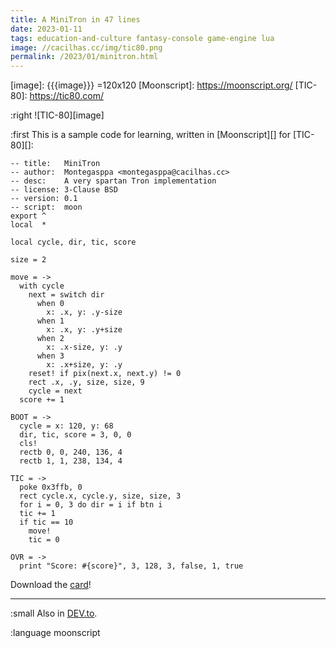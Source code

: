```yaml
---
title: A MiniTron in 47 lines
date: 2023-01-11
tags: education-and-culture fantasy-console game-engine lua
image: //cacilhas.cc/img/tic80.png
permalink: /2023/01/minitron.html
---
```

[card]: {{{misc.url}}}/minitron.tic
[DEV.to]: https://dev.to/cacilhas/a-minitron-in-47-lines-10d6
[image]: {{{image}}} =120x120
[Moonscript]: https://moonscript.org/
[TIC-80]: https://tic80.com/

:right ![TIC-80][image]

:first This is a sample code for learning, written in [Moonscript][] for
[TIC-80][]:

```moonscript
-- title:   MiniTron
-- author:  Montegasppa <montegasppa@cacilhas.cc>
-- desc:    A very spartan Tron implementation
-- license: 3-Clause BSD
-- version: 0.1
-- script:  moon
export ^
local  *

local cycle, dir, tic, score

size = 2

move = ->
  with cycle
    next = switch dir
      when 0
        x: .x, y: .y-size
      when 1
        x: .x, y: .y+size
      when 2
        x: .x-size, y: .y
      when 3
        x: .x+size, y: .y
    reset! if pix(next.x, next.y) != 0
    rect .x, .y, size, size, 9
    cycle = next
  score += 1

BOOT = ->
  cycle = x: 120, y: 68
  dir, tic, score = 3, 0, 0
  cls!
  rectb 0, 0, 240, 136, 4
  rectb 1, 1, 238, 134, 4

TIC = ->
  poke 0x3ffb, 0
  rect cycle.x, cycle.y, size, size, 3
  for i = 0, 3 do dir = i if btn i
  tic += 1
  if tic == 10
    move!
    tic = 0

OVR = ->
  print "Score: #{score}", 3, 128, 3, false, 1, true
```

Download the [card][]!

-----

:small Also in [DEV.to][].

:language moonscript
